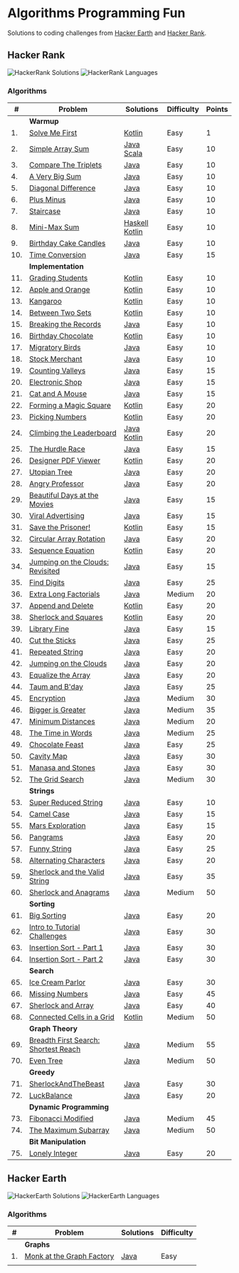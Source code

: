# Algorithms Programming Fun

Solutions to coding challenges from [Hacker Earth](www.hackerearth.com) and [Hacker Rank](www.hackerrank.com).

## Hacker Rank
![HackerRank Solutions](https://img.shields.io/badge/Problems%20Solved-75-green.svg) 
![HackerRank Languages](https://img.shields.io/badge/Languages-haskell/java/kotlin/scala-yellow.svg)

### Algorithms

|   # | Problem                                | Solutions                                   | Difficulty | Points |
|-----|----------------------------------------|---------------------------------------------|------------|--------|
|     | **Warmup**                             |                                             |            |        |
|  1. | [Solve Me First]                       | [Kotlin][Solve Me First Kotlin]             | Easy       |      1 |
|  2. | [Simple Array Sum]                     | [Java][SAS Java] [Scala][SAS Scala]         | Easy       |     10 |
|  3. | [Compare The Triplets]                 | [Java][CTT Java]                            | Easy       |     10 |
|  4. | [A Very Big Sum]                       | [Java][AVBS Java]                           | Easy       |     10 |
|  5. | [Diagonal Difference]                  | [Java][DD Java]                             | Easy       |     10 |
|  6. | [Plus Minus]                           | [Java][PM Java]                             | Easy       |     10 |
|  7. | [Staircase]                            | [Java][Staircase Java]                      | Easy       |     10 |
|  8. | [Mini-Max Sum]                         | [Haskell][MMS Haskell] [Kotlin][MMS Kotlin] | Easy       |     10 |
|  9. | [Birthday Cake Candles]                | [Java][BCC Java]                            | Easy       |     10 |
| 10. | [Time Conversion]                      | [Java][TC Java]                             | Easy       |     15 |
|     | **Implementation**                     |                                             |            |        |
| 11. | [Grading Students]                     | [Kotlin][GS Kotlin]                         | Easy       |     10 |
| 12. | [Apple and Orange]                     | [Kotlin][AAO Kotlin]                        | Easy       |     10 |
| 13. | [Kangaroo]                             | [Kotlin][Kangaroo Kotlin]                   | Easy       |     10 |
| 14. | [Between Two Sets]                     | [Kotlin][BTS Kotlin]                        | Easy       |     10 |
| 15. | [Breaking the Records]                 | [Java][BTR Java]                            | Easy       |     10 |
| 16. | [Birthday Chocolate]                   | [Kotlin][BC Kotlin]                         | Easy       |     10 |
| 17. | [Migratory Birds]                      | [Java][MB Java]                             | Easy       |     10 |
| 18. | [Stock Merchant]                       | [Java][SM Java]                             | Easy       |     10 |
| 19. | [Counting Valleys]                     | [Java][CV Java]                             | Easy       |     15 |
| 20. | [Electronic Shop]                      | [Java][ES Java]                             | Easy       |     15 |
| 21. | [Cat and A Mouse]                      | [Java][CAM Java]                            | Easy       |     15 |
| 22. | [Forming a Magic Square]               | [Kotlin][FAMS Kotlin]                       | Easy       |     20 |
| 23. | [Picking Numbers]                      | [Kotlin][PN Kotlin]                         | Easy       |     20 |
| 24. | [Climbing the Leaderboard]             | [Java][CTL Java] [Kotlin][CTL Kotlin]       | Easy       |     20 |
| 25. | [The Hurdle Race]                      | [Java][THR Java]                            | Easy       |     15 |
| 26. | [Designer PDF Viewer]                  | [Kotlin][DPDFV Kotlin]                      | Easy       |     20 |
| 27. | [Utopian Tree]                         | [Java][UT Java]                             | Easy       |     20 |
| 28. | [Angry Professor]                      | [Java][AP Java]                             | Easy       |     20 |
| 29. | [Beautiful Days at the Movies]         | [Java][BDATM Java]                          | Easy       |     15 |
| 30. | [Viral Advertising]                    | [Java][VA Java]                             | Easy       |     15 |
| 31. | [Save the Prisoner!]                   | [Kotlin][STP Kotlin]                        | Easy       |     15 |
| 32. | [Circular Array Rotation]              | [Java][CAR Java]                            | Easy       |     20 |
| 33. | [Sequence Equation]                    | [Kotlin][SE Kotlin]                         | Easy       |     20 |
| 34. | [Jumping on the Clouds: Revisited]     | [Java][JOTCR Java]                          | Easy       |     15 |
| 35. | [Find Digits]                          | [Java][FD Java]                             | Easy       |     25 |
| 36. | [Extra Long Factorials]                | [Java][ELF Java]                            | Medium     |     20 |
| 37. | [Append and Delete]                    | [Kotlin][AAD Kotlin]                        | Easy       |     20 |
| 38. | [Sherlock and Squares]                 | [Kotlin][ShAS Kotlin]                       | Easy       |     20 |
| 39. | [Library Fine]                         | [Java][LF Java]                             | Easy       |     15 |
| 40. | [Cut the Sticks]                       | [Java][CTS Java]                            | Easy       |     25 |
| 41. | [Repeated String]                      | [Java][RS Java]                             | Easy       |     20 |
| 42. | [Jumping on the Clouds]                | [Java][JOTC Java]                           | Easy       |     20 |
| 43. | [Equalize the Array]                   | [Java][ETA Java]                            | Easy       |     20 |
| 44. | [Taum and B'day]                       | [Java][TAB Java]                            | Easy       |     25 |
| 45. | [Encryption]                           | [Java][E Java]                              | Medium     |     30 |
| 46. | [Bigger is Greater]                    | [Java][BIG Java]                            | Medium     |     35 |
| 47. | [Minimum Distances]                    | [Java][MD Java]                             | Medium     |     20 |
| 48. | [The Time in Words]                    | [Java][TTIW Java]                           | Medium     |     25 |
| 49. | [Chocolate Feast]                      | [Java][CF Java]                             | Easy       |     25 |
| 50. | [Cavity Map]                           | [Java][CM Java]                             | Easy       |     30 |
| 51. | [Manasa and Stones]                    | [Java][MAS Java]                            | Easy       |     30 |
| 52. | [The Grid Search]                      | [Java][TGS Java]                            | Medium     |     30 |
|     | **Strings**                            |                                             |            |        |
| 53. | [Super Reduced String]                 | [Java][SRS Java]                            | Easy       |     10 |
| 54. | [Camel Case]                           | [Java][CC Java]                             | Easy       |     15 |
| 55. | [Mars Exploration]                     | [Java][ME Java]                             | Easy       |     15 |
| 56. | [Pangrams]                             | [Java][P Java]                              | Easy       |     20 |
| 57. | [Funny String]                         | [Java][FS Java]                             | Easy       |     25 |
| 58. | [Alternating Characters]               | [Java][AC Java]                             | Easy       |     20 |
| 59. | [Sherlock and the Valid String]        | [Java][SATVS Java]                          | Easy       |     35 |
| 60. | [Sherlock and Anagrams]                | [Java][SAA Java]                            | Medium     |     50 |
|     | **Sorting**                            |                                             |            |        |
| 61. | [Big Sorting]                          | [Java][BS Java]                             | Easy       |     20 |
| 62. | [Intro to Tutorial Challenges]         | [Java][ITTC Java]                           | Easy       |     30 |
| 63. | [Insertion Sort - Part 1]              | [Java][ISP1 Java]                           | Easy       |     30 |
| 64. | [Insertion Sort - Part 2]              | [Java][ISP2 Java]                           | Easy       |     30 |
|     | **Search**                             |                                             |            |        |
| 65. | [Ice Cream Parlor]                     | [Java][ICP Java]                            | Easy       |     30 |
| 66. | [Missing Numbers]                      | [Java][MN Java]                             | Easy       |     45 |
| 67. | [Sherlock and Array]                   | [Java][ShAA Java]                           | Easy       |     40 |
| 68. | [Connected Cells in a Grid]            | [Kotlin][CCIAG Kotlin]                      | Medium     |     50 |
|     | **Graph Theory**                       |                                             |            |        |
| 69. | [Breadth First Search: Shortest Reach] | [Java][BFSSR Java]                          | Medium     |     55 |
| 70. | [Even Tree]                            | [Java][EV Java]                             | Medium     |     50 |
|     | **Greedy**                             |                                             |            |        |
| 71. | [SherlockAndTheBeast]                  | [Java][SATB Java]                           | Easy       |     30 |
| 72. | [LuckBalance]                          | [Java][LB Java]                             | Easy       |     20 |
|     | **Dynamic Programming**                |                                             |            |        |
| 73. | [Fibonacci Modified]                   | [Java][FM Java]                             | Medium     |     45 |
| 74. | [The Maximum Subarray]                 | [Java][TMS Java]                            | Medium     |     50 |
|     | **Bit Manipulation**                   |                                             |            |        |
| 75. | [Lonely Integer]                       | [Java][LI Java]                             | Easy       |     20 |


<!-- Links -->
[Lonely Integer]:https://www.hackerrank.com/challenges/lonely-integer
[LI Java]:https://github.com/iluu/algs-progfun/blob/master/src/main/java/com/hackerrank/LonelyInteger.java
[The Maximum Subarray]:https://www.hackerrank.com/challenges/maxsubarray
[TMS Java]:https://github.com/iluu/algs-progfun/blob/master/src/main/java/com/hackerrank/MaximumSubarray.java
[Fibonacci Modified]:https://www.hackerrank.com/challenges/fibonacci-modified
[FM Java]:https://github.com/iluu/algs-progfun/blob/master/src/main/java/com/hackerrank/FibonacciModified.java
[LuckBalance]:https://www.hackerrank.com/challenges/luck-balance
[LB Java]:https://github.com/iluu/algs-progfun/blob/master/src/main/java/com/hackerrank/LuckBalance.java
[SherlockAndTheBeast]:https://www.hackerrank.com/challenges/sherlock-and-the-beast
[SATB Java]:https://github.com/iluu/algs-progfun/blob/master/src/main/java/com/hackerrank/SherlockAndTheBeast.java
[Even Tree]:https://www.hackerrank.com/challenges/even-tree
[EV Java]:https://github.com/iluu/algs-progfun/blob/master/src/main/java/com/hackerrank/EvenTree.java
[Breadth First Search: Shortest Reach]:https://www.hackerrank.com/challenges/bfsshortreach
[BFSSR Java]:https://github.com/iluu/algs-progfun/blob/master/src/main/java/com/hackerrank/BreadthFirstSearchShortestReach.java
[Connected Cells in a Grid]:https://www.hackerrank.com/challenges/connected-cell-in-a-grid
[CCIAG Kotlin]:https://github.com/iluu/algs-progfun/blob/master/src/main/kotlin/com/hackerrank/ConnectedCellsInAGrid.kt
[Sherlock and Array]:https://www.hackerrank.com/challenges/sherlock-and-array
[ShAA Java]:https://github.com/iluu/algs-progfun/blob/master/src/main/java/com/hackerrank/SherlockAndArray.java
[Missing Numbers]:https://www.hackerrank.com/challenges/missing-numbers
[MN Java]:https://github.com/iluu/algs-progfun/blob/master/src/main/java/com/hackerrank/MissingNumbers.java
[Ice Cream Parlor]:https://www.hackerrank.com/challenges/icecream-parlor
[ICP Java]:https://github.com/iluu/algs-progfun/blob/master/src/main/java/com/hackerrank/IceCreamParlor.java
[Insertion Sort - Part 2]:https://www.hackerrank.com/challenges/insertionsort2
[ISP2 Java]:https://github.com/iluu/algs-progfun/blob/master/src/main/java/com/hackerrank/InsertionSortPart2.java
[Insertion Sort - Part 1]:https://www.hackerrank.com/challenges/insertionsort1
[ISP1 Java]:https://github.com/iluu/algs-progfun/blob/master/src/main/java/com/hackerrank/InsertionSortPart1.java
[Intro to Tutorial Challenges]:https://www.hackerrank.com/challenges/tutorial-intro
[ITTC Java]:https://github.com/iluu/algs-progfun/blob/master/src/main/java/com/hackerrank/IntroToTutorialChallenges.java
[Big Sorting]:https://www.hackerrank.com/challenges/big-sorting
[BS Java]:https://github.com/iluu/algs-progfun/blob/master/src/main/java/com/hackerrank/BigSorting.java
[Sherlock and Anagrams]:https://www.hackerrank.com/challenges/sherlock-and-anagrams
[SAA Java]:https://github.com/iluu/algs-progfun/blob/master/src/main/java/com/hackerrank/SherlockAndAnagrams.java
[Sherlock and the Valid String]:https://www.hackerrank.com/challenges/sherlock-and-valid-string
[SATVS Java]:https://github.com/iluu/algs-progfun/blob/master/src/main/java/com/hackerrank/SherlockAndTheValidString.java
[Alternating Characters]:https://www.hackerrank.com/challenges/alternating-characters
[AC Java]:https://github.com/iluu/algs-progfun/blob/master/src/main/java/com/hackerrank/AlternatingCharacters.java
[Funny String]:https://www.hackerrank.com/challenges/funny-string
[FS Java]:https://github.com/iluu/algs-progfun/blob/master/src/main/java/com/hackerrank/FunnyString.java
[Pangrams]:https://www.hackerrank.com/challenges/pangrams
[P Java]:https://github.com/iluu/algs-progfun/blob/master/src/main/java/com/hackerrank/Pangrams.java
[Mars Exploration]:https://www.hackerrank.com/challenges/mars-exploration
[ME Java]:https://github.com/iluu/algs-progfun/blob/master/src/main/java/com/hackerrank/MarsExploration.java
[Camel Case]:https://www.hackerrank.com/challenges/camelcase
[CC Java]:https://github.com/iluu/algs-progfun/blob/master/src/main/java/com/hackerrank/CamelCase.java
[Super Reduced String]:https://www.hackerrank.com/challenges/reduced-string
[SRS Java]:https://github.com/iluu/algs-progfun/blob/master/src/main/java/com/hackerrank/SuperReducedString.java
[The Grid Search]:https://www.hackerrank.com/challenges/the-grid-search
[TGS Java]:https://github.com/iluu/algs-progfun/blob/master/src/main/java/com/hackerrank/TheGridSearch.java
[Manasa and Stones]:https://www.hackerrank.com/challenges/manasa-and-stones
[MAS Java]:https://github.com/iluu/algs-progfun/blob/master/src/main/java/com/hackerrank/ManasaAndStones.java
[Cavity Map]:https://www.hackerrank.com/challenges/cavity-map
[CM Java]:https://github.com/iluu/algs-progfun/blob/master/src/main/java/com/hackerrank/CavityMap.java
[Chocolate Feast]:https://www.hackerrank.com/challenges/chocolate-feast
[CF Java]:https://github.com/iluu/algs-progfun/blob/master/src/main/java/com/hackerrank/ChocolateFeast.java
[The Time in Words]:https://www.hackerrank.com/challenges/the-time-in-words
[TTIW Java]:https://github.com/iluu/algs-progfun/blob/master/src/main/java/com/hackerrank/TheTimeInWords.java
[Minimum Distances]:https://www.hackerrank.com/challenges/minimum-distances
[MD Java]:https://github.com/iluu/algs-progfun/blob/master/src/main/java/com/hackerrank/MinimumDistances.java
[Bigger is Greater]:https://www.hackerrank.com/challenges/bigger-is-greater
[BIG Java]:https://github.com/iluu/algs-progfun/blob/master/src/main/java/com/hackerrank/BiggerIsGreater.java
[Encryption]:https://www.hackerrank.com/challenges/encryption/submissions
[E Java]:https://github.com/iluu/algs-progfun/blob/master/src/main/java/com/hackerrank/Encryption.java
[Taum and B'day]:https://www.hackerrank.com/challenges/taum-and-bday
[TAB Java]:https://github.com/iluu/algs-progfun/blob/master/src/main/java/com/hackerrank/TaumAndBDay.java
[Equalize the Array]:https://www.hackerrank.com/challenges/equality-in-a-array
[ETA Java]:https://github.com/iluu/algs-progfun/blob/master/src/main/java/com/hackerrank/EqualityInArray.java
[Jumping on the Clouds]:https://www.hackerrank.com/challenges/jumping-on-the-clouds
[JOTC Java]:https://github.com/iluu/algs-progfun/blob/master/src/main/java/com/hackerrank/JumpingOnTheClouds.java
[Repeated String]:https://www.hackerrank.com/challenges/repeated-string
[RS Java]:https://github.com/iluu/algs-progfun/blob/master/src/main/java/com/hackerrank/RepeatedString.java
[Cut the Sticks]:https://www.hackerrank.com/challenges/cut-the-sticks
[CTS Java]:https://github.com/iluu/algs-progfun/blob/master/src/main/java/com/hackerrank/CutTheSticks.java
[Library Fine]:https://www.hackerrank.com/challenges/library-fine
[LF Java]:https://github.com/iluu/algs-progfun/blob/master/src/main/java/com/hackerrank/LibraryFine.java
[Sherlock and Squares]:https://www.hackerrank.com/challenges/sherlock-and-squares
[ShAS Kotlin]:https://github.com/iluu/algs-progfun/blob/master/src/main/kotlin/com/hackerrank/SherlockAndSquares.kt
[Append and Delete]:https://www.hackerrank.com/challenges/append-and-delete
[AAD Kotlin]:https://github.com/iluu/algs-progfun/blob/master/src/main/kotlin/com/hackerrank/AppendAndDelete.kt
[Extra Long Factorials]:https://www.hackerrank.com/challenges/extra-long-factorials
[ELF Java]:https://github.com/iluu/algs-progfun/blob/master/src/main/java/com/hackerrank/ExtraLongFactorials.java
[Find Digits]:https://www.hackerrank.com/challenges/find-digits
[FD Java]:https://github.com/iluu/algs-progfun/blob/master/src/main/java/com/hackerrank/FindDigits.java
[Jumping on the Clouds: Revisited]:https://www.hackerrank.com/challenges/jumping-on-the-clouds-revisited
[JOTCR Java]:https://github.com/iluu/algs-progfun/blob/master/src/main/java/com/hackerrank/JumpingOnTheCloudsRevisited.java
[Sequence Equation]:https://www.hackerrank.com/challenges/permutation-equation
[SE Kotlin]:https://github.com/iluu/algs-progfun/blob/master/src/main/kotlin/com/hackerrank/SequenceEquation.kt
[Circular Array Rotation]:https://www.hackerrank.com/challenges/circular-array-rotation
[CAR Java]:https://github.com/iluu/algs-progfun/blob/master/src/main/java/com/hackerrank/CircularArrayRotation.java
[Save the Prisoner!]:https://www.hackerrank.com/challenges/save-the-prisoner
[STP Kotlin]:https://github.com/iluu/algs-progfun/blob/master/src/main/kotlin/com/hackerrank/SaveThePrisoner.kt
[Viral Advertising]:https://www.hackerrank.com/challenges/strange-advertising
[VA Java]:https://github.com/iluu/algs-progfun/blob/master/src/main/java/com/hackerrank/ViralAdvertising.java
[Beautiful Days at the Movies]:https://www.hackerrank.com/challenges/beautiful-days-at-the-movies
[BDATM Java]:https://github.com/iluu/algs-progfun/blob/master/src/main/java/com/hackerrank/BeautifulDaysAtTheMovies.java
[Angry Professor]:https://www.hackerrank.com/challenges/angry-professor
[AP Java]:https://github.com/iluu/algs-progfun/blob/master/src/main/java/com/hackerrank/AngryProfessor.java
[Utopian  Tree]:https://www.hackerrank.com/challenges/utopian-tree
[UT Java]:https://github.com/iluu/algs-progfun/blob/master/src/main/java/com/hackerrank/UtopianTree.java
[Designer PDF Viewer]:https://www.hackerrank.com/challenges/designer-pdf-viewer
[DPDFV Kotlin]:https://github.com/iluu/algs-progfun/blob/master/src/main/kotlin/com/hackerrank/DesignerPDFViewer.kt
[The Hurdle Race]:https://www.hackerrank.com/challenges/the-hurdle-race
[THR Java]:https://github.com/iluu/algs-progfun/blob/master/src/main/java/com/hackerrank/TheHurdleRace.java
[Climbing the Leaderboard]:https://www.hackerrank.com/challenges/climbing-the-leaderboard
[CTL Java]:https://github.com/iluu/algs-progfun/blob/master/src/main/java/com/hackerrank/ClimbingTheLeaderboard.java
[CTL Kotlin]:https://github.com/iluu/algs-progfun/blob/master/src/main/kotlin/com/hackerrank/ClimbingTheLeaderboard.kt
[Picking Numbers]:https://www.hackerrank.com/challenges/picking-numbers
[PN Kotlin]:https://github.com/iluu/algs-progfun/blob/master/src/main/kotlin/com/hackerrank/PickingNumbers.kt
[Forming a Magic Square]:https://www.hackerrank.com/challenges/magic-square-forming
[FAMS Kotlin]:https://github.com/iluu/algs-progfun/blob/master/src/main/kotlin/com/hackerrank/FormingAMagicSquare.kt
[Cat and A Mouse]:https://www.hackerrank.com/challenges/cats-and-a-mouse
[CAM Java]:https://github.com/iluu/algs-progfun/blob/master/src/main/java/com/hackerrank/CatAndAMouse.java
[Electronic Shop]:https://www.hackerrank.com/challenges/electronics-shop
[ES Java]:https://github.com/iluu/algs-progfun/blob/master/src/main/java/com/hackerrank/ElectronicsShop.java
[Counting Valleys]:https://www.hackerrank.com/challenges/counting-valleys
[CV Java]:https://github.com/iluu/algs-progfun/blob/master/src/main/java/com/hackerrank/CountingValleys.java
[Stock Merchant]:https://www.hackerrank.com/challenges/sock-merchant
[SM Java]:https://github.com/iluu/algs-progfun/blob/master/src/main/java/com/hackerrank/StockMerchant.java
[Migratory Birds]:https://www.hackerrank.com/challenges/migratory-birds
[MB Java]:https://github.com/iluu/algs-progfun/blob/master/src/main/java/com/hackerrank/MigratoryBirds.java
[Birthday Chocolate]:https://www.hackerrank.com/challenges/the-birthday-bar
[BC Kotlin]:https://github.com/iluu/algs-progfun/blob/master/src/main/kotlin/com/hackerrank/BirthdayChocolate.kt
[Breaking the Records]:https://www.hackerrank.com/challenges/breaking-best-and-worst-records
[BTR Java]:https://github.com/iluu/algs-progfun/blob/master/src/main/java/com/hackerrank/BreakingTheRecords.java
[Between Two Sets]:https://www.hackerrank.com/challenges/between-two-sets
[BTS Kotlin]:https://github.com/iluu/algs-progfun/blob/master/src/main/kotlin/com/hackerrank/BetweenTwoSets.kt
[Kangaroo]:https://www.hackerrank.com/challenges/kangaroo
[Kangaroo Kotlin]:https://github.com/iluu/algs-progfun/blob/master/src/main/kotlin/com/hackerrank/Kangaroo.kt
[Apple and Orange]:https://www.hackerrank.com/challenges/apple-and-orange
[AAO Kotlin]:https://github.com/iluu/algs-progfun/blob/master/src/main/kotlin/com/hackerrank/AppleAndOrange.kt
[Grading Students]:https://www.hackerrank.com/challenges/grading
[GS Kotlin]:https://github.com/iluu/algs-progfun/blob/master/src/main/kotlin/com/hackerrank/GradingStudents.kt
[Time Conversion]:https://www.hackerrank.com/challenges/time-conversion
[TC Java]:https://github.com/iluu/algs-progfun/blob/master/src/main/java/com/hackerrank/TimeConversion.java
[Birthday Cake Candles]:https://www.hackerrank.com/challenges/birthday-cake-candles
[BCC Java]:https://github.com/iluu/algs-progfun/blob/master/src/main/java/com/hackerrank/BirthdayCakeCandles.java
[Mini-Max Sum]:https://www.hackerrank.com/challenges/mini-max-sum
[MMS Haskell]:https://github.com/iluu/algs-progfun/blob/master/src/main/haskell/MinMaxSum.hs
[MMS Kotlin]:https://github.com/iluu/algs-progfun/blob/master/src/main/kotlin/com/hackerrank/MinMaxSum.kt
[Staircase]:https://www.hackerrank.com/challenges/staircase
[Staircase Java]:https://github.com/iluu/algs-progfun/blob/master/src/main/java/com/hackerrank/Staircase.java
[Plus Minus]:https://www.hackerrank.com/challenges/plus-minus
[PM Java]:https://github.com/iluu/algs-progfun/blob/master/src/main/java/com/hackerrank/PlusMinus.java
[Diagonal Difference]:https://www.hackerrank.com/challenges/diagonal-difference
[DD Java]:https://github.com/iluu/algs-progfun/blob/master/src/main/java/com/hackerrank/DiagonalDifference.java
[A Very Big Sum]:https://www.hackerrank.com/challenges/a-very-big-sum
[AVBS Java]:https://github.com/iluu/algs-progfun/blob/master/src/main/java/com/hackerrank/VeryBigSum.java
[Compare The Triplets]:https://www.hackerrank.com/challenges/compare-the-triplets
[CTT Java]:https://github.com/iluu/algs-progfun/blob/master/src/main/java/com/hackerrank/CompareTriplets.java
[Simple Array Sum]:https://www.hackerrank.com/challenges/simple-array-sum/problem
[SAS Java]:https://github.com/iluu/algs-progfun/blob/master/src/main/java/com/hackerrank/SimpleArraySum.java
[SAS Scala]:https://github.com/iluu/algs-progfun/blob/master/src/main/scala/com/hackerrank/SimpleArraySum2.scala
[Solve Me First]:https://www.hackerrank.com/challenges/solve-me-first
[Solve Me First Kotlin]:https://github.com/iluu/algs-progfun/blob/master/src/main/kotlin/com/hackerrank/SolveMeFirst.kt
[Simple Array Sum]:https://www.hackerrank.com/challenges/simple-array-sum

## Hacker Earth
![HackerEarth Solutions](https://img.shields.io/badge/Problems%20Solved-1-green.svg) 
![HackerEarth Languages](https://img.shields.io/badge/Languages-java-yellow.svg)

### Algorithms

|  # | Problem                     | Solutions          | Difficulty |
|----|-----------------------------|--------------------|------------|
|    | **Graphs**                  |                    |            |
| 1. | [Monk at the Graph Factory] | [Java][MATGF Java] | Easy       |
|    |                             |                    |            |

[Monk at the Graph Factory]:https://www.hackerearth.com/practice/algorithms/graphs/graph-representation/practice-problems/algorithm/monk-at-the-graph-factory
[MATGF Java]:https://github.com/iluu/algs-progfun/blob/master/src/main/java/com/hackerearth/algorithms/graphs/representation/MonkAtTheGraphFactory.java

